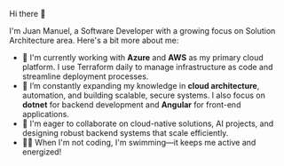 Hi there 👋

I'm Juan Manuel, a Software Developer with a growing focus on Solution Architecture area. Here's a bit more about me:

- 🔭 I'm currently working with **Azure** and **AWS** as my primary cloud platform. I use Terraform daily to manage infrastructure as code and streamline deployment processes.
- 🌱 I’m constantly expanding my knowledge in **cloud architecture**, automation, and building scalable, secure systems. I also focus on **dotnet** for backend development and **Angular** for front-end applications.
- 👯 I'm eager to collaborate on cloud-native solutions, AI projects, and designing robust backend systems that scale efficiently.
- 🏊‍♂️ When I'm not coding, I'm swimming—it keeps me active and energized!
